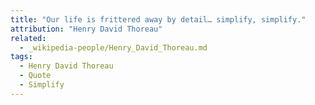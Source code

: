```yaml
---
title: "Our life is frittered away by detail… simplify, simplify."
attribution: "Henry David Thoreau"
related:
  - _wikipedia-people/Henry_David_Thoreau.md
tags:
  - Henry David Thoreau
  - Quote
  - Simplify
---
```

